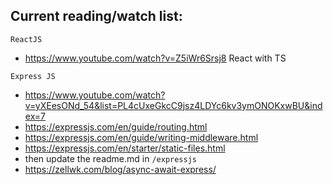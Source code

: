 ## Current reading/watch list:

`ReactJS`
- https://www.youtube.com/watch?v=Z5iWr6Srsj8 React with TS

`Express JS`
- https://www.youtube.com/watch?v=yXEesONd_54&list=PL4cUxeGkcC9jsz4LDYc6kv3ymONOKxwBU&index=7
- https://expressjs.com/en/guide/routing.html
- https://expressjs.com/en/guide/writing-middleware.html
- https://expressjs.com/en/starter/static-files.html
- then update the readme.md in `/expressjs`
- https://zellwk.com/blog/async-await-express/